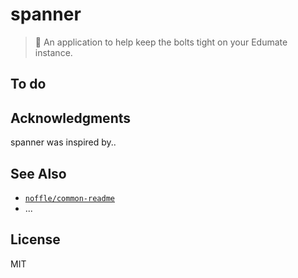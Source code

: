 # spanner

> :wrench: An application to help keep the bolts tight on your Edumate instance.

## To do

## Acknowledgments

spanner was inspired by..

## See Also

- [`noffle/common-readme`](https://github.com/noffle/common-readme)
- ...

## License

MIT
